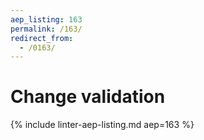 ```yaml
---
aep_listing: 163
permalink: /163/
redirect_from:
  - /0163/
---
```


# Change validation

{% include linter-aep-listing.md aep=163 %}
